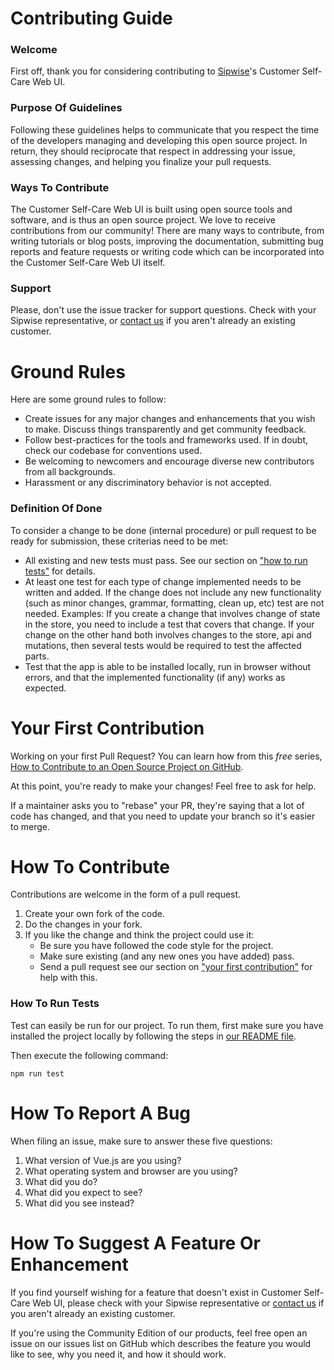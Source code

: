 # Contributing Guide

### Welcome

First off, thank you for considering contributing to [Sipwise](https://www.sipwise.com/)'s Customer Self-Care Web UI.

### Purpose Of Guidelines

Following these guidelines helps to communicate that you respect the time of the developers managing and developing this open source project. In return, they should reciprocate that respect in addressing your issue, assessing changes, and helping you finalize your pull requests.

### Ways To Contribute

The Customer Self-Care Web UI is built using open source tools and software, and is thus an open source project. We love to receive contributions from our community! There are many ways to contribute, from writing tutorials or blog posts, improving the documentation, submitting bug reports and feature requests or writing code which can be incorporated into the Customer Self-Care Web UI itself.

### Support

Please, don't use the issue tracker for support questions. Check with your Sipwise representative, or [contact us](https://www.sipwise.com/company/contact/) if you aren't already an existing customer.

# Ground Rules

Here are some ground rules to follow:

* Create issues for any major changes and enhancements that you wish to make. Discuss things transparently and get community feedback.
* Follow best-practices for the tools and frameworks used. If in doubt, check our codebase for conventions used.
* Be welcoming to newcomers and encourage diverse new contributors from all backgrounds.
* Harassment or any discriminatory behavior is not accepted.

### Definition Of Done

To consider a change to be done (internal procedure) or pull request to be ready for submission, these criterias need to be met:

* All existing and new tests must pass. See our section on ["how to run tests"](#how-to-run-test) for details.
* At least one test for each type of change implemented needs to be written and added. If the change does not include any new functionality (such as minor changes, grammar, formatting, clean up, etc) test are not needed. Examples: If you create a change that involves change of state in the store, you need to include a test that covers that change. If your change on the other hand both involves changes to the store, api and mutations, then several tests would be required to test the affected parts.
* Test that the app is able to be installed locally, run in browser without errors, and that the implemented functionality (if any) works as expected.

# Your First Contribution

Working on your first Pull Request? You can learn how from this *free* series, [How to Contribute to an Open Source Project on GitHub](https://egghead.io/series/how-to-contribute-to-an-open-source-project-on-github).

At this point, you're ready to make your changes! Feel free to ask for help.

If a maintainer asks you to "rebase" your PR, they're saying that a lot of code has changed, and that you need to update your branch so it's easier to merge.

# How To Contribute

Contributions are welcome in the form of a pull request.

1. Create your own fork of the code.
2. Do the changes in your fork.
3. If you like the change and think the project could use it:
    * Be sure you have followed the code style for the project.
    * Make sure existing (and any new ones you have added) pass.
    * Send a pull request see our section on ["your first contribution"](#your-first-contribution) for help with this.

### How To Run Tests

Test can easily be run for our project. To run them, first make sure you have installed the project locally by following the steps in [our README file](./README.md).

Then execute the following command:

`npm run test`

# How To Report A Bug

When filing an issue, make sure to answer these five questions:

1. What version of Vue.js are you using?
1. What operating system and browser are you using?
1. What did you do?
1. What did you expect to see?
1. What did you see instead?

# How To Suggest A Feature Or Enhancement

If you find yourself wishing for a feature that doesn't exist in Customer Self-Care Web UI, please check with your Sipwise representative or [contact us](https://www.sipwise.com/company/contact/) if you aren't already an existing customer.

If you're using the Community Edition of our products, feel free open an issue on our issues list on GitHub which describes the feature you would like to see, why you need it, and how it should work.
